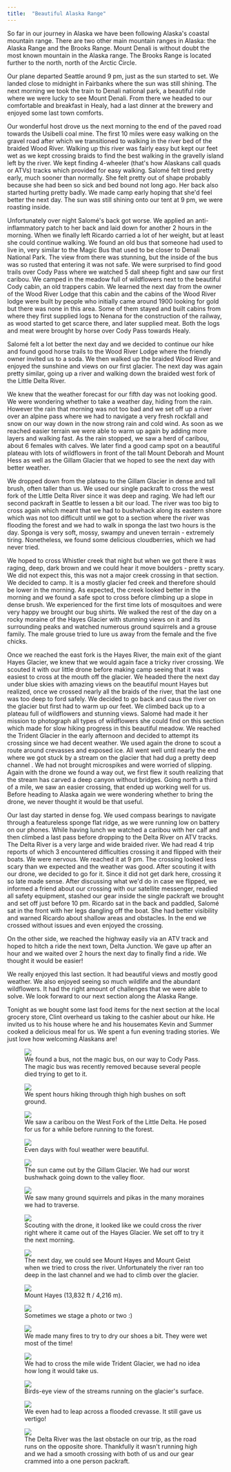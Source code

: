 ```yaml
---
title:  "Beautiful Alaska Range"
---
```



So far in our journey in Alaska we have been following Alaska's coastal mountain range. There are two other main mountain ranges in Alaska: the Alaska Range and the Brooks Range. Mount Denali is without doubt the most known mountain in the Alaska range. The Brooks Range is located further to the north, north of the Arctic Circle.

Our plane departed Seattle around 9 pm, just as the sun started to set. We landed close to midnight in Fairbanks where the sun was still shining. The next morning we took the train to Denali national park, a beautiful ride where we were lucky to see Mount Denali. From there we headed to our comfortable and breakfast in Healy, had a last dinner at the brewery and enjoyed some last town comforts. 

Our wonderful host drove us the next morning to the end of the paved road towards the Usibelli coal mine. The first 10 miles were easy walking on the gravel road after which we transitioned to walking in the river bed of the braided Wood River. Walking up this river was fairly easy but kept our feet wet as we kept crossing braids to find the best walking in the gravelly island left by the river. We kept finding 4-wheeler (that's how Alaskans call quads or ATVs) tracks which provided for easy walking. Salomé felt tired pretty early, much sooner than normally. She felt pretty out of shape probably because she had been so sick and bed bound not long ago. Her back also started hurting pretty badly. We made camp early hoping that she'd feel better the next day. The sun was still shining onto our tent at 9 pm, we were roasting inside.

Unfortunately over night Salomé's back got worse. We applied an anti-inflammatory patch to her back and laid down for another 2 hours in the morning. When we finally left Ricardo carried a lot of her weight, but at least she could continue walking. We found an old bus that someone had used to live in, very similar to the Magic Bus that used to be closer to Denali National Park. The view from there was stunning, but the inside of the bus was so rusted that entering it was not safe. We were surprised to find good trails over Cody Pass where we watched 5 dall sheep fight and saw our first caribou. We camped in the meadow full of wildflowers next to the beautiful Cody cabin, an old trappers cabin. We learned the next day from the owner of the Wood River Lodge that this cabin and the cabins of the Wood River lodge were built by people who initially came around 1900 looking for gold but there was none in this area. Some of them stayed and built cabins from where they first supplied logs to Nenana for the construction of the railway, as wood started to get scarce there, and later supplied meat. Both the logs and meat were brought by horse over Cody Pass towards Healy.

Salomé felt a lot better the next day and we decided to continue our hike and found good horse trails to the Wood River Lodge where the friendly owner invited us to a soda. We then walked up the braided Wood River and enjoyed the sunshine and views on our first glacier. The next day was again pretty similar, going up a river and walking down the braided west fork of the Little Delta River.

We knew that the weather forecast for our fifth day was not looking good. We were wondering whether to take a weather day, hiding from the rain. However the rain that morning was not too bad and we set off up a river over an alpine pass where we had to navigate a very fresh rockfall and snow on our way down in the now strong rain and cold wind. As soon as we reached easier terrain we were able to warm up again by adding more layers and walking fast. As the rain stopped, we saw a herd of caribou, about 6 females with calves. We later find a good camp spot on a beautiful plateau with lots of wildflowers in front of the tall Mount Deborah and Mount Hess as well as the Gillam Glacier that we hoped to see the next day with better weather. 

We dropped down from the plateau to the Gillam Glacier in dense and tall brush, often taller than us. We used our single packraft to cross the west fork of the Little Delta River since it was deep and raging. We had left our second packraft in Seattle to lessen a bit our load. The river was too big to cross again which meant that we had to bushwhack along its eastern shore which was not too difficult until we got to a section where the river was flooding the forest and we had to walk in sponga the last two hours is the day. Sponga is very soft, mossy, swampy and uneven terrain - extremely tiring. Nonetheless, we found some delicious cloudberries, which we had never tried.

We hoped to cross Whistler creek that night but when we got there it was raging, deep, dark brown and we could hear it move boulders - pretty scary. We did not expect this, this was not a major creek crossing in that section. We decided to camp. It is a mostly glacier fed creek and therefore should be lower in the morning. As expected, the creek looked better in the morning and we found a safe spot to cross before climbing up a slope in dense brush. We experienced for the first time lots of mosquitoes and were very happy we brought our bug shirts. We walked the rest of the day on a rocky moraine of the Hayes Glacier with stunning views on it and its surrounding peaks and watched numerous ground squirrels and a grouse family. The male grouse tried to lure us away from the female and the five chicks.

Once we reached the east fork is the Hayes River, the main exit of the giant Hayes Glacier, we knew that we would again face a tricky river crossing. We scouted it with our little drone before making camp seeing that it was easiest to cross at the mouth off the glacier. We headed there the next day under blue skies with amazing views on the beautiful mount Hayes but realized, once we crossed nearly all the braids of the river, that the last one was too deep to ford safely. We decided to go back and caus the river on the glacier but first had to warm up our feet. We climbed back up to a plateau full of wildflowers and stunning views. Salomé had made it her mission to photograph all types of wildflowers she could find on this section which made for slow hiking progress in this beautiful meadow. We reached the Trident Glacier in the early afternoon and decided to attempt its crossing since we had decent weather. We used again the drone to scout a route around crevasses and exposed ice. All went well until nearly the end where we got stuck by a stream on the glacier that had dug a pretty deep channel . We had not brought microspikes and were worried of slipping. Again with the drone we found a way out, we first flew it south realizing that the stream has carved a deep canyon without bridges. Going north a third of a mile, we saw an easier crossing, that ended up working well for us. Before heading to Alaska again we were wondering whether to bring the drone, we never thought it would be that useful.

Our last day started in dense fog. We used compass bearings to navigate through a featureless sponge flat ridge, as we were running low on battery on our phones. While having lunch we watched a caribou with her calf and then climbed a last pass before dropping to the Delta River on ATV tracks. The Delta River is a very large and wide braided river. We had read 4 trip reports of which 3 encountered difficulties crossing it and flipped with their boats. We were nervous. We reached it at 9 pm. The crossing looked less scary than we expected and the weather was good. After scouting it with our drone, we decided to go for it. Since it did not get dark here, crossing it so late made sense. After discussing what we'd do in case we flipped, we informed a friend about our crossing with our satellite messenger, readied all safety equipment, stashed our gear inside the single packraft we brought and set off just before 10 pm. Ricardo sat in the back and paddled, Salomé sat in the front with her legs dangling off the boat. She had better visibility and warned Ricardo about shallow areas and obstacles. In the end we crossed without issues and even enjoyed the crossing.

On the other side, we reached the highway easily via an ATV track and hoped to hitch a ride the next town, Delta Junction. We gave up after an hour and we waited over 2 hours the next day to finally find a ride. We thought it would be easier!

We really enjoyed this last section. It had beautiful views and mostly good weather. We also enjoyed seeing so much wildlife and the abundant wildflowers. It had the right amount of challenges that we were able to solve. We look forward to our next section along the Alaska Range.

Tonight as we bought some last food items for the next section at the local grocery store, Clint overheard us taking to the cashier about our hike. He invited us to his house where he and his housemates Kevin and Summer cooked a delicious meal for us. We spent a fun evening trading stories. We just love how welcoming Alaskans are!

<figure>
    <img src="/assets/images/07-20/bus2.jpg">
        <figcaption>
We found a bus, not the magic bus, on our way to Cody Pass. The magic bus was recently removed because several people died trying to get to it.
    </figcaption>
</figure>
<figure>
    <img src="/assets/images/07-20/bush.jpg">
        <figcaption>
We spent hours hiking through thigh high bushes on soft ground.
    </figcaption>
</figure>

<figure>
    <img src="/assets/images/07-20/caribou.jpg">
        <figcaption>
We saw a caribou on the West Fork of the Little Delta. He posed for us for a while before running to the forest.
    </figcaption>
</figure>

<figure>
    <img src="/assets/images/07-20/valley.jpg">
        <figcaption>
Even days with foul weather were beautiful.
    </figcaption>
</figure>
<figure>
    <img src="/assets/images/07-20/gillam-glacier.jpg">
        <figcaption>
The sun came out by the Gillam Glacier. We had our worst bushwhack going down to the valley floor.
    </figcaption>
</figure>

<figure>
    <img src="/assets/images/07-20/squirrel.jpg">
        <figcaption>
We saw many ground squirrels and pikas in the many moraines we had to traverse.
    </figcaption>
</figure>
<figure>
    <img src="/assets/images/07-20/hayes-crossing.jpg">
        <figcaption>
Scouting with the drone, it looked like we could cross the river right where it came out of the Hayes Glacier. We set off to try it the next morning.
    </figcaption>
</figure>
<figure>
    <img src="/assets/images/07-20/crossing.jpg">
        <figcaption>
The next day, we could see Mount Hayes and Mount Geist when we tried to cross the river. Unfortunately the river ran too deep in the last channel and we had to climb over the glacier.
    </figcaption>
</figure>



<figure>
    <img src="/assets/images/07-20/hayes.jpg">
        <figcaption>
Mount Hayes (13,832 ft / 4,216 m).
    </figcaption>
</figure>
<figure>
    <img src="/assets/images/07-20/us.jpg">
        <figcaption>
Sometimes we stage a photo or two :)
    </figcaption>
</figure>

<figure>
    <img src="/assets/images/07-20/fire.jpg">
        <figcaption>
We made many fires to try to dry our shoes a bit. They were wet most of the time!
    </figcaption>
</figure>

<figure>
    <img src="/assets/images/07-20/trident-glacier.jpg">
        <figcaption>
We had to cross the mile wide Trident Glacier, we had no idea how long it would take us.
    </figcaption>
</figure>
<figure>
    <img src="/assets/images/07-20/canyon2.jpg">
        <figcaption>
Birds-eye view of the streams running on the glacier's surface.
    </figcaption>
</figure>

<figure>
    <img src="/assets/images/07-20/crevasse.jpg">
        <figcaption>
We even had to leap across a flooded crevasse. It still gave us vertigo!
    </figcaption>
</figure>
<figure>
    <img src="/assets/images/07-20/delta.jpg">
        <figcaption>
The Delta River was the last obstacle on our trip, as the road runs on the opposite shore. Thankfully it wasn't running high and we had a smooth crossing with both of us and our gear crammed into a one person packraft.
    </figcaption>
</figure>

